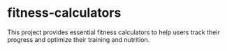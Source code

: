 # fitness-calculators
This project provides essential fitness calculators to help users track their progress and optimize their training and nutrition.
